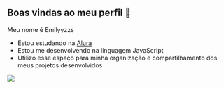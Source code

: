 ## Boas vindas ao meu perfil 🫶

Meu nome é Emilyyzzs

- Estou estudando na [Alura](https://www.alura.com.br)
- Estou me desenvolvendo na linguagem JavaScript
- Utilizo esse espaço para minha organização e compartilhamento dos meus projetos desenvolvidos

![](https://media1.tenor.com/m/-oxUOrwWSJkAAAAd/chae-eun-woo.gif)

